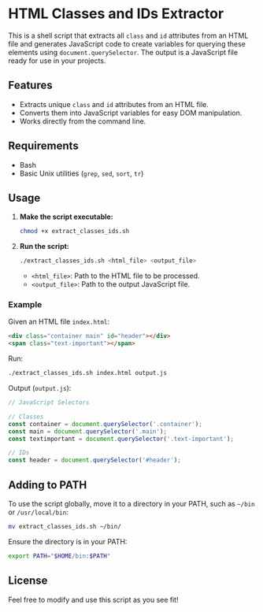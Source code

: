 # HTML Classes and IDs Extractor

This is a shell script that extracts all `class` and `id` attributes from an HTML file and generates JavaScript code to create variables for querying these elements using `document.querySelector`. The output is a JavaScript file ready for use in your projects.

## Features
- Extracts unique `class` and `id` attributes from an HTML file.
- Converts them into JavaScript variables for easy DOM manipulation.
- Works directly from the command line.

## Requirements
- Bash
- Basic Unix utilities (`grep`, `sed`, `sort`, `tr`)

## Usage
1. **Make the script executable:**
   ```bash
   chmod +x extract_classes_ids.sh
   ```

2. **Run the script:**
   ```bash
   ./extract_classes_ids.sh <html_file> <output_file>
   ```
   - `<html_file>`: Path to the HTML file to be processed.
   - `<output_file>`: Path to the output JavaScript file.

### Example
Given an HTML file `index.html`:
```html
<div class="container main" id="header"></div>
<span class="text-important"></span>
```
Run:
```bash
./extract_classes_ids.sh index.html output.js
```
Output (`output.js`):
```javascript
// JavaScript Selectors

// Classes
const container = document.querySelector('.container');
const main = document.querySelector('.main');
const textimportant = document.querySelector('.text-important');

// IDs
const header = document.querySelector('#header');
```

## Adding to PATH
To use the script globally, move it to a directory in your PATH, such as `~/bin` or `/usr/local/bin`:
```bash
mv extract_classes_ids.sh ~/bin/
```
Ensure the directory is in your PATH:
```bash
export PATH="$HOME/bin:$PATH"
```


## License
Feel free to modify and use this script as you see fit!

